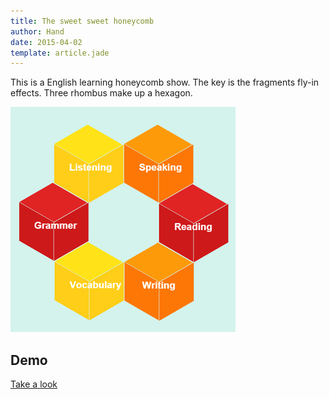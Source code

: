```yaml
---
title: The sweet sweet honeycomb
author: Hand
date: 2015-04-02
template: article.jade
---
```


This is a English learning honeycomb show. The key is the fragments fly-in effects. Three rhombus make up a hexagon. 

![preview](preview.png)

## Demo

[Take a look](/honeycomb/index.html)